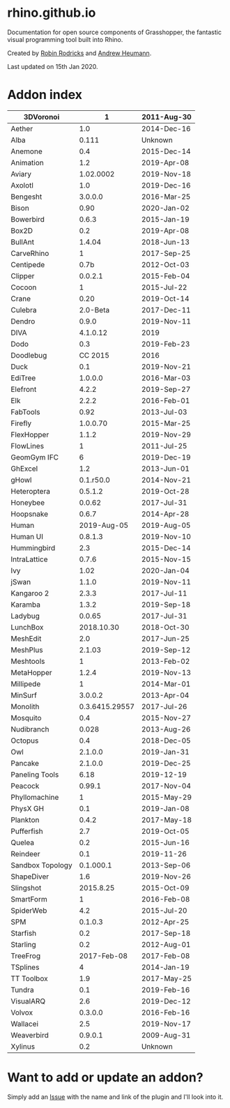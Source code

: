 # rhino.github.io
Documentation for open source components of Grasshopper, the fantastic visual programming tool built into Rhino.

Created by <a href="https://github.com/robinrodricks">Robin Rodricks</a> and <a href="http://www.grasshopper3d.com/profile/AndrewHeumann/">Andrew Heumann</a>.

Last updated on 15th Jan 2020.

# Addon index

| 3DVoronoi        | 1              | 2011-Aug-30 |
|------------------|----------------|-------------|
| Aether           | 1.0            | 2014-Dec-16 |
| Alba             | 0.111          | Unknown     |
| Anemone          | 0.4            | 2015-Dec-14 |
| Animation        | 1.2            | 2019-Apr-08 |
| Aviary           | 1.02.0002      | 2019-Nov-18 |
| Axolotl          | 1.0            | 2019-Dec-16 |
| Bengesht         | 3.0.0.0        | 2016-Mar-25 |
| Bison            | 0.90           | 2020-Jan-02 |
| Bowerbird        | 0.6.3          | 2015-Jan-19 |
| Box2D            | 0.2            | 2019-Apr-08 |
| BullAnt          | 1.4.04         | 2018-Jun-13 |
| CarveRhino       | 1              | 2017-Sep-25 |
| Centipede        | 0.7b           | 2012-Oct-03 |
| Clipper          | 0.0.2.1        | 2015-Feb-04 |
| Cocoon           | 1              | 2015-Jul-22 |
| Crane            | 0.20           | 2019-Oct-14 |
| Culebra          | 2.0-Beta       | 2017-Dec-11 |
| Dendro           | 0.9.0          | 2019-Nov-11 |
| DIVA             | 4.1.0.12       | 2019        |
| Dodo             | 0.3            | 2019-Feb-23 |
| Doodlebug        | CC 2015        | 2016        |
| Duck             | 0.1            | 2019-Nov-21 |
| EdiTree          | 1.0.0.0        | 2016-Mar-03 |
| Elefront         | 4.2.2          | 2019-Sep-27 |
| Elk              | 2.2.2          | 2016-Feb-01 |
| FabTools         | 0.92           | 2013-Jul-03 |
| Firefly          | 1.0.0.70       | 2015-Mar-25 |
| FlexHopper       | 1.1.2          | 2019-Nov-29 |
| FlowLines        | 1              | 2011-Jul-25 |
| GeomGym IFC      | 6              | 2019-Dec-19 |
| GhExcel          | 1.2            | 2013-Jun-01 |
| gHowl            | 0.1.r50.0      | 2014-Nov-21 |
| Heteroptera      | 0.5.1.2        | 2019-Oct-28 |
| Honeybee         | 0.0.62         | 2017-Jul-31 |
| Hoopsnake        | 0.6.7          | 2014-Apr-28 |
| Human            | 2019-Aug-05    | 2019-Aug-05 |
| Human UI         | 0.8.1.3        | 2019-Nov-10 |
| Hummingbird      | 2.3            | 2015-Dec-14 |
| IntraLattice     | 0.7.6          | 2015-Nov-15 |
| Ivy              | 1.02           | 2020-Jan-04 |
| jSwan            | 1.1.0          | 2019-Nov-11 |
| Kangaroo 2       | 2.3.3          | 2017-Jul-11 |
| Karamba          | 1.3.2          | 2019-Sep-18 |
| Ladybug          | 0.0.65         | 2017-Jul-31 |
| LunchBox         | 2018.10.30     | 2018-Oct-30 |
| MeshEdit         | 2.0            | 2017-Jun-25 |
| MeshPlus         | 2.1.03         | 2019-Sep-12 |
| Meshtools        | 1              | 2013-Feb-02 |
| MetaHopper       | 1.2.4          | 2019-Nov-13 |
| Millipede        | 1              | 2014-Mar-01 |
| MinSurf          | 3.0.0.2        | 2013-Apr-04 |
| Monolith         | 0.3.6415.29557 | 2017-Jul-26 |
| Mosquito         | 0.4            | 2015-Nov-27 |
| Nudibranch       | 0.028          | 2013-Aug-26 |
| Octopus          | 0.4            | 2018-Dec-05 |
| Owl              | 2.1.0.0        | 2019-Jan-31 |
| Pancake          | 2.1.0.0        | 2019-Dec-25 |
| Paneling Tools   | 6.18           | 2019-12-19  |
| Peacock          | 0.99.1         | 2017-Nov-04 |
| Phyllomachine    | 1              | 2015-May-29 |
| PhysX GH         | 0.1            | 2019-Jan-08 |
| Plankton         | 0.4.2          | 2017-May-18 |
| Pufferfish       | 2.7            | 2019-Oct-05 |
| Quelea           | 0.2            | 2015-Jun-16 |
| Reindeer         | 0.1            | 2019-11-26  |
| Sandbox Topology | 0.1.000.1      | 2013-Sep-06 |
| ShapeDiver       | 1.6            | 2019-Nov-26 |
| Slingshot        | 2015.8.25      | 2015-Oct-09 |
| SmartForm        | 1              | 2016-Feb-08 |
| SpiderWeb        | 4.2            | 2015-Jul-20 |
| SPM              | 0.1.0.3        | 2012-Apr-25 |
| Starfish         | 0.2            | 2017-Sep-18 |
| Starling         | 0.2            | 2012-Aug-01 |
| TreeFrog         | 2017-Feb-08    | 2017-Feb-08 |
| TSplines         | 4              | 2014-Jan-19 |
| TT Toolbox       | 1.9            | 2017-May-25 |
| Tundra           | 0.1            | 2019-Feb-16 |
| VisualARQ        | 2.6            | 2019-Dec-12 |
| Volvox           | 0.3.0.0        | 2016-Feb-16 |
| Wallacei         | 2.5            | 2019-Nov-17 |
| Weaverbird       | 0.9.0.1        | 2009-Aug-31 |
| Xylinus          | 0.2            | Unknown     |

# Want to add or update an addon?
Simply add an [Issue](https://github.com/rhino/rhino.github.io/issues) with the name and link of the plugin and I'll look into it.
